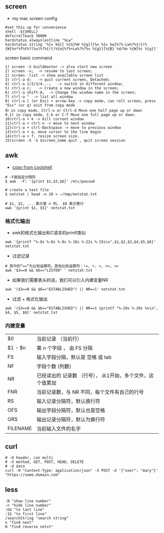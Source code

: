 
## screen 
* my mac screen config

```
#set this up for convenience
shell -${SHELL}
defscrollback 30000
hardstatus alwayslastline "%Lw"
hardstatus string '%{= kG}[ %{G}%H %{g}][%= %{= kw}%?%-Lw%?%{r}(%{W}%n*%f%t%?(%u)%?%{r})%{w}%?%+Lw%?%?%= %{g}][%{B} %d/%m %{W}%c %{g}]'
```

screen basic command

```
1) screen -S buildmaster -> also start new screen
2) screen -x;  -> resume to last screen;
2) screen -list -> show available screen list
3) ctrl-a d;   -> quit current screen, Detached;
4) ctrl-a 1/2/3/4...;   -> switch in different window;
5) ctrl-a c;   -> Create a new window in the screen;
6) ctrl-a shift-A;  -> Change the window name in the screen;
7) ctrl-a "  -> list all window
8) ctrl-a [ (or Esc) + arrow key -> copy mode, can roll screen, press "Esc" (or q) exit from copy mode
9）in copy mode, Ctrl-u or Ctrl-d Move one half page up or down
9.1) in copy mode, C-b or C-f Move one full page up or down.
10)ctrl-a + k -> kill current window
11)ctrl-a + ctrl-n -> move to next window
12)ctrl-a + ctrl-Backspace -> move to previous window
13)ctrl-a + a, move cursor to the line begin
14)ctrl-a + f, resize screen size.
15)screen -X -S $screen_name quit , quit screen session
```

## awk
* [copy from coolshell](https://coolshell.cn/articles/9070.html)

```
# -F是指定分隔符
$ awk  -F: '{print $1,$3,$6}' /etc/passwd
```

```
# create a test file
$ netstat | head -n 20 > ~/tmp/netstat.txt
```

```
# $1, $2, ... 表示第 n 列， $0 表示整行
awk '{print $1, $5}' netstat.txt
```

### 格式化输出

* awk的格式化输出和C语言的printf类似

```
awk '{printf "%-8s %-8s %-8s %-18s %-22s %-15s\n",$1,$2,$3,$4,$5,$6}' netstat.txt
```

* 过滤记录

```
# 其中的“==”为比较运算符。其他比较运算符：!=, >, <, >=, <=
awk '$3==0 && $6=="LISTEN" ' netstat.txt
```

* 如果我们需要表头的话，我们可以引入内建变量NR

```
awk '($3==0 && $6=="ESTABLISHED") || NR==1' netstat.txt
```

* 过滤 + 格式化输出

```
awk '($3==0 && $6=="ESTABLISHED") || NR==1 {printf "%-20s %-20s %s\n", $4, $5, $6}' netstat.txt
```

### 内建变量

|   |  |
| ------------- | ------------- |
| $0  | 当前记录 （当前行）  |
| $1 - $n  | 第 n 个字段 ， 由 FS 分隔  |
|FS|输入字段分隔，默认是 空格 或 tab|
|NF|字段个数 (列数)|
|NR|已经读出的 记录数 （行号）， 从1开始，多个文件，这个值累加|
|FNR|当前记录数，与 NR 不同，每个文件有自己的行号|
|RS|输入记录分隔符，默认换行符|
|OFS|输出字段分隔符，默认也是空格|
|ORS|输出记录分隔符，默认为换行符|
|FILENAME|当前输入文件的名字|

## curl 

```
# -H header, can multi
# -X method, GET, POST, HEAD, DELETE
# -d data
curl -H "Content-Type: application/json" -X POST -d '{"user": "mary"}' "https://some.domain.com"
```

## less

```
-N "show line number"
-n "hide line number"
:GG "to last line"
:1G "to first line"
/searchString "search string"
n "find next"
N "find reverse netxt"
```

